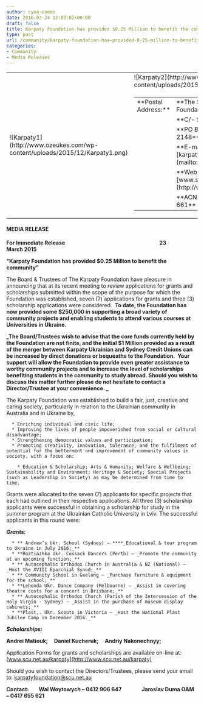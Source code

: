 ```yaml
---
author: cyoa-comms
date: 2016-03-24 12:03:02+00:00
draft: false
title: Karpaty Foundation has provided $0.25 Million to benefit the community
type: post
url: /community/karpaty-foundation-has-provided-0-25-million-to-benefit-the-community/
categories:
- Community
- Media Releases
---
```


[
](http://www.ozeukes.com/wp-content/uploads/2014/03/Karpaty-Foundation-Logo-thumb.jpg)
<table width="750" border="0" >
<tbody >
<tr >

<td rowspan="2" >![Karpaty1](http://www.ozeukes.com/wp-content/uploads/2015/12/Karpaty1.png)

</td>

<td >![Karpaty2](http://www.ozeukes.com/wp-content/uploads/2015/12/Karpaty2.png)

</td>
</tr>
<tr >

<td >
<table border="0" >
<tbody >
<tr >

<td width="184" >**Postal Address:**
</td>

<td width="425" >**The Secretary, The Karpaty Foundation**
</td>
</tr>
<tr >

<td width="184" > 
</td>

<td width="425" >**C/- SCU**
</td>
</tr>
<tr >

<td width="184" > 
</td>

<td width="425" >**PO Box 444,** **Blacktown, NSW, 2148**
</td>
</tr>
<tr >

<td width="184" > 
</td>

<td width="425" >**E-mail:****  ****[karpatyfoundation@scu.net.au](mailto:karpatyfoundation@scu.net.au)**
</td>
</tr>
<tr >

<td width="184" > 
</td>

<td width="425" >**Web site: ****[www.scu.net.au/karpaty](http://www.scu.net.au/karpaty)**
</td>
</tr>
<tr >

<td width="184" > 
</td>

<td width="425" >**ACN 166 590 085     ABN 24 283 933 661**
</td>
</tr>
</tbody>
</table>

</td>
</tr>
</tbody>
</table>


#### MEDIA RELEASE




**For Immediate Release                                                                           23 March 2015**


**“Karpaty Foundation has provided $0.25 Million to benefit the community”**

The Board & Trustees of The Karpaty Foundation have pleasure in announcing that at its recent meeting to review applications for grants and scholarships submitted within the scope of the purpose for which the Foundation was established, seven (7) applications for grants and three (3) scholarship applications were considered.  **To date, the Foundation has now provided some $250,000 in supporting a broad variety of community projects and enabling students to attend various courses at Universities in Ukraine.**

**_The Board/Trustees wish to advise that the core funds currently held by the Foundation are not finite, and the initial $1 Million provided as a result of the merger between Karpaty Ukrainian and Sydney Credit Unions can be increased by direct donations or bequeaths to the Foundation.  Your support will allow the Foundation to provide even greater assistance to worthy community projects and to increase the level of scholarships benefiting students in the community to study abroad. Should you wish to discuss this matter further please do not hesitate to contact a Director/Trustee at your convenience. _**

The Karpaty Foundation was established to build a fair, just, creative and caring society, particularly in relation to the Ukrainian community in Australia and in Ukraine by,



	  * Enriching individual and civic life;
	  * Improving the lives of people impoverished from social or cultural disadvantage;
	  * Strengthening democratic values and participation;
	  * Promoting creativity, innovation, tolerance, and the fulfilment of potential for the betterment and improvement of community values in society, with a focus on:

	    * Education & Scholarship; Arts & Humanity; Welfare & Wellbeing; Sustainability and Environment; Heritage & Society; Special Projects (such as Leadership in Society) as may be determined from time to time.



Grants were allocated to the seven (7) applicants for specific projects that each had outlined in their respective applications. All three (3) scholarship applicants were successful in obtaining a scholarship for study in the summer program at the Ukrainian Catholic University in Lviv. The successful applicants in this round were:

**_Grants:_**



	  * ** Andrew’s Ukr. School (Sydney) – ****_Educational & tour program to Ukraine in July 2016;_**
	  * **Roztiazhka Ukr. Cossack Dancers (Perth) – _Promote the community at an upcoming function;_**
	  * ** Autocephalic Orthodox Church in Australia & NZ (National) – _Host the XVIII Eparchial Synod;_**
	  * ** Community School in Geelong – _Purchase furniture & equipment for the school;_**
	  * **Lehenda Ukr. Dance Company (Melbourne) – _Assist in covering theatre costs for a concert in Brisbane;_**
	  * ** Autocephalic Orthodox Church (Parish of the Intercession of the Holy Virgin - Sydney) – _Assist in the purchase of museum display cabinets;_**
	  * **Plast,. Ukr. Scouts in Victoria – _Host the National Plast Jubilee Camp in December 2016._**

**_Scholarships:_**

**Andrei Matiouk;     Daniel Kucheruk;     Andriy Nakonechnyy;**

Application Forms for grants and scholarships are available on-line at: [www.scu.net.au/karpaty](http://www.scu.net.au/karpaty)

Should you wish to contact the Directors/Trustees, please send your email to: [karpatyfoundation@scu.net.au](mailto:karpatyfoundation@scu.net.au)

**Contact:        Wal Woytowych – 0412 906 647                Jaroslav Duma OAM – 0417 655 621**


